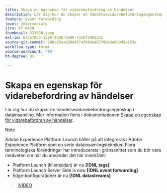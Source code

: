 ```yaml
---
title: Skapa en egenskap för vidarebefordring av händelser
description: Lär dig hur du skapar en händelsevidarebefordringsegenskap i datainsamling.
feature: Event Forwarding
level: Intermediate
jira: KT-6420
thumbnail: 331938.jpeg
exl-id: 63a578d3-1220-4588-b289-7310f4905d52
source-git-commit: 286c85aa88d44574f00ded67f0de8e0c945a153e
workflow-type: tm+mt
source-wordcount: '94'
ht-degree: 0%

---
```


# Skapa en egenskap för vidarebefordring av händelser

Lär dig hur du skapar en händelsevidarebefordringsegenskap i datainsamling. Mer information finns i dokumentationen [Skapa en egenskap för vidarebefordran av händelser](https://experienceleague.adobe.com/docs/experience-platform/tags/event-forwarding/getting-started.html?lang=sv-SE#create-an-event-forwarding-property).

>[!NOTE]
>
>Adobe Experience Platform Launch håller på att integreras i Adobe Experience Platform som en serie datainsamlingstekniker. Flera terminologiska förändringar har introducerats i gränssnittet som du bör vara medveten om när du använder det här innehållet:
>
> * Platform Launch (klientsidan) är nu **[!DNL tags]**
> * Platform Launch Server Side is now **[!DNL event forwarding]**
> * Edge-konfigurationer är nu **[!DNL datastreams]**

>[!VIDEO](https://video.tv.adobe.com/v/331938?learn=on&enablevpops)

